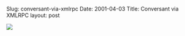 Slug: conversant-via-xmlrpc
Date: 2001-04-03
Title: Conversant via XMLRPC
layout: post

<img src="http://media.redmonk.net/images/rpcShot.jpg" />
